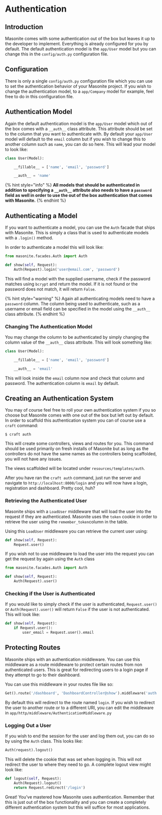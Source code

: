 # Authentication

## Introduction

Masonite comes with some authentication out of the box but leaves it up to the developer to implement. Everything is already configured for you by default. The default authentication model is the `app/User` model but you can change this in the `config/auth.py` configuration file.

## Configuration

There is only a single `config/auth.py` configuration file which you can use to set the authentication behavior of your Masonite project. If you wish to change the authentication model, to a `app/Company` model for example, feel free to do in this configuration file.

## Authentication Model

Again the default authentication model is the `app/User` model which out of the box comes with a `__auth__` class attribute. This attribute should be set to the column that you want to authenticate with. By default your `app/User` model will default to the `email` column but if you wish to change this to another column such as `name`, you can do so here. This will lead your model to look like:

```python
class User(Model):

    __fillable__ = ['name', 'email', 'password']

    __auth__ = 'name'
```

{% hint style="info" %}
**All models that should be authenticated in addition to specifying a **`__auth__`** attribute also needs to have a **`password`** field as well in order to use the out of the box authentication that comes with Masonite.**
{% endhint %}

## Authenticating a Model

If you want to authenticate a model, you can use the `Auth` facade that ships with Masonite. This is simply a class that is used to authenticate models with a `.login()` method.

In order to authenticate a model this will look like:

```python
from masonite.facades.Auth import Auth

def show(self, Request):
    Auth(Request).login('user@email.com', 'password')
```

This will find a model with the supplied username, check if the password matches using `bcrypt` and return the model. If it is not found or the password does not match, it will return `False`.

{% hint style="warning" %}
Again all authenticating models need to have a `password` column. The column being used to authenticate, such as a username or email field can be specified in the model using the `__auth__` class attribute.
{% endhint %}

### Changing The Authentication Model

You may change the column to be authenticated by simply changing the column value of the `__auth__` class attribute. This will look something like:

```python
class User(Model):

    __fillable__ = ['name', 'email', 'password']

    __auth__ = 'email'
```

This will look inside the `email` column now and check that column and password. The authentication column is `email` by default.

## Creating an Authentication System

You may of course feel free to roll your own authentication system if you so choose but Masonite comes with one out of the box but left out by default. In order to scaffold this authentication system you can of course use a `craft` command:

```text
$ craft auth
```

This will create some controllers, views and routes for you. This command should be used primarily on fresh installs of Masonite but as long as the controllers do not have the same names as the controllers being scaffolded, you will not have any issues.

The views scaffolded will be located under `resources/templates/auth`.

After you have ran the `craft auth` command, just run the server and navigate to `http://localhost:8000/login` and you will now have a login, registration and dashboard. Pretty cool, huh?

### Retrieving the Authenticated User

Masonite ships with a `LoadUser` middleware that will load the user into the request if they are authenticated. Masonite uses the `token` cookie in order to retrieve the user using the `remember_token`column in the table.

Using this `LoadUser` middleware you can retrieve the current user using:

```python
def show(self, Request):
    Request.user()
```

If you wish not to use middleware to load the user into the request you can get the request by again using the `Auth` class

```python
from masonite.facades.Auth import Auth

def show(self, Request):
    Auth(Request).user()
```

### Checking if the User is Authenticated

If you would like to simply check if the user is authenticated, `Request.user()` or `Auth(Request).user()` will return `False` if the user is not authenticated. This will look like:

```python
def show(self, Request):
    if Request.user():
        user_email = Request.user().email
```

## Protecting Routes

Masonite ships with an authentication middleware. You can use this middleware as a route middleware to protect certain routes from non authenticated users. This is great for redirecting users to a login page if they attempt to go to their dashboard.

You can use this middleware in your routes file like so:

```python
Get().route('/dashboard', 'DashboardController@show').middleware('auth')
```

By default this will redirect to the route named `login`. If you wish to redirect the user to another route or to a different URI, you can edit the middleware in `app/http/middleware/AuthenticationMiddleware.py`

### Logging Out a User

If you wish to end the session for the user and log them out, you can do so by using the `Auth` class. This looks like:

```python
Auth(request).logout()
```

This will delete the cookie that was set when logging in. This will not redirect the user to where they need to go. A complete logout view might look like:

```python
def logout(self, Request):
    Auth(Request).logout()
    return Request.redirect('/login')
```

Great! You’ve mastered how Masonite uses authentication. Remember that this is just out of the box functionality and you can create a completely different authentication system but this will suffice for most applications.

